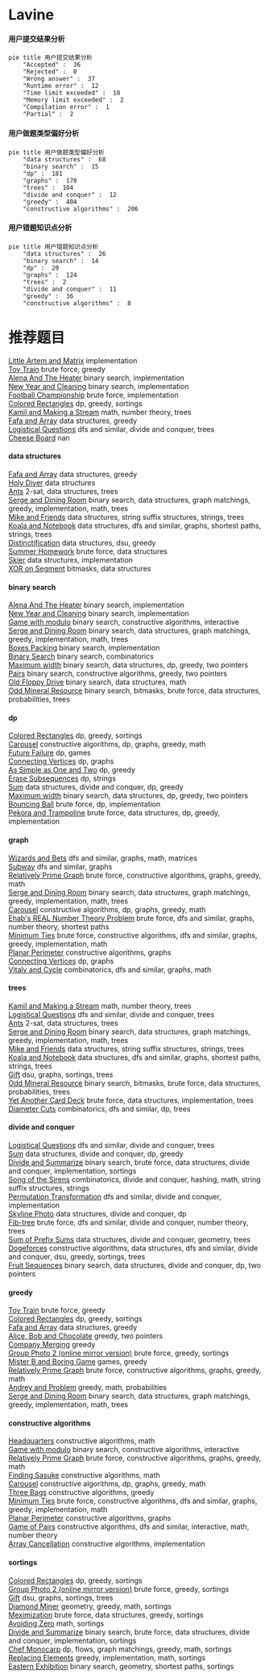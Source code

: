 # Lavine
<!-- tabs:start -->
#### **用户提交结果分析**

```mermaid
pie title 用户提交结果分析
    "Accepted" :  36
    "Rejected" :  0
    "Wrong answer" :  37
    "Runtime error" :  12
    "Time limit exceeded" :  10
    "Memory limit exceeded" :  2
    "Compilation error" :  1
    "Partial" :  2
```
#### **用户做题类型偏好分析**

```mermaid
pie title 用户做题类型偏好分析
    "data structures" :  68
    "binary search" :  15
    "dp" :  181
    "graphs" :  170
    "trees" :  104
    "divide and conquer" :  12
    "greedy" :  404
    "constructive algorithms" :  206
```
#### **用户错题知识点分析**

```mermaid
pie title 用户错题知识点分析
    "data structures" :  26
    "binary search" :  14
    "dp" :  20
    "graphs" :  124
    "trees" :  2
    "divide and conquer" :  11
    "greedy" :  36
    "constructive algorithms" :  8
```
<!-- tabs:end -->
# 推荐题目
[Little Artem and Matrix](https://codeforces.com/contest/669/problem/C)		implementation		  
[Toy Train](http://codeforces.com/problemset/problem/1129/A2)		brute force,
                        greedy		  
[Alena And The Heater](http://codeforces.com/problemset/problem/940/D)		binary search,
                        implementation		  
[New Year and Cleaning](http://codeforces.com/problemset/problem/611/F)		binary search,
                        implementation		  
[Football Championship](http://codeforces.com/problemset/problem/200/C)		brute force,
                        implementation		  
[Colored Rectangles](http://codeforces.com/problemset/problem/1398/D)		dp,
                        greedy,
                        sortings		  
[Kamil and Making a Stream](https://codeforces.com/contest/1229/problem/B)		math,
                        number theory,
                        trees		  
[Fafa and Array](http://codeforces.com/problemset/problem/935/F)		data structures,
                        greedy		  
[Logistical Questions](http://codeforces.com/problemset/problem/566/C)		dfs and similar,
                        divide and conquer,
                        trees		  
[Cheese Board](http://codeforces.com/problemset/problem/952/E)		nan		  
<!-- tabs:start -->
#### **data structures**
[Fafa and Array](http://codeforces.com/problemset/problem/935/F)		data structures,
                        greedy		  
[Holy Diver](http://codeforces.com/problemset/problem/1148/H)		data structures		  
[Ants](https://codeforces.com/contest/318/problem/D)		2-sat,
                        data structures,
                        trees		  
[Serge and Dining Room](http://codeforces.com/problemset/problem/1179/C)		binary search,
                        data structures,
                        graph matchings,
                        greedy,
                        implementation,
                        math,
                        trees		  
[Mike and Friends](http://codeforces.com/problemset/problem/547/E)		data structures,
                        string suffix structures,
                        strings,
                        trees		  
[Koala and Notebook](http://codeforces.com/problemset/problem/1209/F)		data structures,
                        dfs and similar,
                        graphs,
                        shortest paths,
                        strings,
                        trees		  
[Distinctification](http://codeforces.com/problemset/problem/1051/G)		data structures,
                        dsu,
                        greedy		  
[Summer Homework](http://codeforces.com/problemset/problem/316/E1)		brute force,
                        data structures		  
[Skier](http://codeforces.com/problemset/problem/1351/C)		data structures,
                        implementation		  
[XOR on Segment](http://codeforces.com/problemset/problem/242/E)		bitmasks,
                        data structures		  
#### **binary search**
[Alena And The Heater](http://codeforces.com/problemset/problem/940/D)		binary search,
                        implementation		  
[New Year and Cleaning](http://codeforces.com/problemset/problem/611/F)		binary search,
                        implementation		  
[Game with modulo](https://codeforces.com/contest/1104/problem/D)		binary search,
                        constructive algorithms,
                        interactive		  
[Serge and Dining Room](http://codeforces.com/problemset/problem/1179/C)		binary search,
                        data structures,
                        graph matchings,
                        greedy,
                        implementation,
                        math,
                        trees		  
[Boxes Packing](http://codeforces.com/problemset/problem/1066/D)		binary search,
                        implementation		  
[Binary Search](http://codeforces.com/problemset/problem/1436/C)		binary search,
                        combinatorics		  
[Maximum width](http://codeforces.com/problemset/problem/1492/C)		binary search,
                        data structures,
                        dp,
                        greedy,
                        two pointers		  
[Pairs](http://codeforces.com/problemset/problem/1463/D)		binary search,
                        constructive algorithms,
                        greedy,
                        two pointers		  
[Old Floppy Drive](http://codeforces.com/problemset/problem/1490/G)		binary search,
                        data structures,
                        math		  
[Odd Mineral Resource](http://codeforces.com/problemset/problem/1479/D)		binary search,
                        bitmasks,
                        brute force,
                        data structures,
                        probabilities,
                        trees		  
#### **dp**
[Colored Rectangles](http://codeforces.com/problemset/problem/1398/D)		dp,
                        greedy,
                        sortings		  
[Carousel](http://codeforces.com/problemset/problem/1328/D)		constructive algorithms,
                        dp,
                        graphs,
                        greedy,
                        math		  
[Future Failure](http://codeforces.com/problemset/problem/838/C)		dp,
                        games		  
[Connecting Vertices](http://codeforces.com/problemset/problem/888/F)		dp,
                        graphs		  
[As Simple as One and Two](https://codeforces.com/contest/1277/problem/C)		dp,
                        greedy		  
[Erase Subsequences](http://codeforces.com/problemset/problem/1303/E)		dp,
                        strings		  
[Sum](http://codeforces.com/problemset/problem/1442/D)		data structures,
                        divide and conquer,
                        dp,
                        greedy		  
[Maximum width](http://codeforces.com/problemset/problem/1492/C)		binary search,
                        data structures,
                        dp,
                        greedy,
                        two pointers		  
[Bouncing Ball](https://codeforces.com/contest/1457/problem/C)		brute force,
                        dp,
                        implementation		  
[Pekora and Trampoline](http://codeforces.com/problemset/problem/1491/C)		brute force,
                        data structures,
                        dp,
                        greedy,
                        implementation		  
#### **graph**
[Wizards and Bets](http://codeforces.com/problemset/problem/167/E)		dfs and similar,
                        graphs,
                        math,
                        matrices		  
[Subway](http://codeforces.com/problemset/problem/131/D)		dfs and similar,
                        graphs		  
[Relatively Prime Graph](http://codeforces.com/problemset/problem/1009/D)		brute force,
                        constructive algorithms,
                        graphs,
                        greedy,
                        math		  
[Serge and Dining Room](http://codeforces.com/problemset/problem/1179/C)		binary search,
                        data structures,
                        graph matchings,
                        greedy,
                        implementation,
                        math,
                        trees		  
[Carousel](http://codeforces.com/problemset/problem/1328/D)		constructive algorithms,
                        dp,
                        graphs,
                        greedy,
                        math		  
[Ehab's REAL Number Theory Problem](http://codeforces.com/problemset/problem/1325/E)		brute force,
                        dfs and similar,
                        graphs,
                        number theory,
                        shortest paths		  
[Minimum Ties](http://codeforces.com/problemset/problem/1487/C)		brute force,
                        constructive algorithms,
                        dfs and similar,
                        graphs,
                        greedy,
                        implementation,
                        math		  
[Planar Perimeter](http://codeforces.com/problemset/problem/1242/E)		constructive algorithms,
                        graphs		  
[Connecting Vertices](http://codeforces.com/problemset/problem/888/F)		dp,
                        graphs		  
[Vitaly and Cycle](http://codeforces.com/problemset/problem/557/D)		combinatorics,
                        dfs and similar,
                        graphs,
                        math		  
#### **trees**
[Kamil and Making a Stream](https://codeforces.com/contest/1229/problem/B)		math,
                        number theory,
                        trees		  
[Logistical Questions](http://codeforces.com/problemset/problem/566/C)		dfs and similar,
                        divide and conquer,
                        trees		  
[Ants](https://codeforces.com/contest/318/problem/D)		2-sat,
                        data structures,
                        trees		  
[Serge and Dining Room](http://codeforces.com/problemset/problem/1179/C)		binary search,
                        data structures,
                        graph matchings,
                        greedy,
                        implementation,
                        math,
                        trees		  
[Mike and Friends](http://codeforces.com/problemset/problem/547/E)		data structures,
                        string suffix structures,
                        strings,
                        trees		  
[Koala and Notebook](http://codeforces.com/problemset/problem/1209/F)		data structures,
                        dfs and similar,
                        graphs,
                        shortest paths,
                        strings,
                        trees		  
[Gift](http://codeforces.com/problemset/problem/76/A)		dsu,
                        graphs,
                        sortings,
                        trees		  
[Odd Mineral Resource](http://codeforces.com/problemset/problem/1479/D)		binary search,
                        bitmasks,
                        brute force,
                        data structures,
                        probabilities,
                        trees		  
[Yet Another Card Deck](http://codeforces.com/problemset/problem/1511/C)		brute force,
                        data structures,
                        implementation,
                        trees		  
[Diameter Cuts](http://codeforces.com/problemset/problem/1499/F)		combinatorics,
                        dfs and similar,
                        dp,
                        trees		  
#### **divide and conquer**
[Logistical Questions](http://codeforces.com/problemset/problem/566/C)		dfs and similar,
                        divide and conquer,
                        trees		  
[Sum](http://codeforces.com/problemset/problem/1442/D)		data structures,
                        divide and conquer,
                        dp,
                        greedy		  
[Divide and Summarize](http://codeforces.com/problemset/problem/1461/D)		binary search,
                        brute force,
                        data structures,
                        divide and conquer,
                        implementation,
                        sortings		  
[Song of the Sirens](http://codeforces.com/problemset/problem/1466/G)		combinatorics,
                        divide and conquer,
                        hashing,
                        math,
                        string suffix structures,
                        strings		  
[Permutation Transformation](http://codeforces.com/problemset/problem/1490/D)		dfs and similar,
                        divide and conquer,
                        implementation		  
[Skyline Photo](https://codeforces.com/contest/1483/problem/C)		data structures,
                        divide and conquer,
                        dp		  
[Fib-tree](http://codeforces.com/problemset/problem/1491/E)		brute force,
                        dfs and similar,
                        divide and conquer,
                        number theory,
                        trees		  
[Sum of Prefix Sums](http://codeforces.com/problemset/problem/1303/G)		data structures,
                        divide and conquer,
                        geometry,
                        trees		  
[Dogeforces](http://codeforces.com/problemset/problem/1494/D)		constructive algorithms,
                        data structures,
                        dfs and similar,
                        divide and conquer,
                        dsu,
                        greedy,
                        sortings,
                        trees		  
[Fruit Sequences](http://codeforces.com/problemset/problem/1428/F)		binary search,
                        data structures,
                        divide and conquer,
                        dp,
                        two pointers		  
#### **greedy**
[Toy Train](http://codeforces.com/problemset/problem/1129/A2)		brute force,
                        greedy		  
[Colored Rectangles](http://codeforces.com/problemset/problem/1398/D)		dp,
                        greedy,
                        sortings		  
[Fafa and Array](http://codeforces.com/problemset/problem/935/F)		data structures,
                        greedy		  
[Alice, Bob and Chocolate](http://codeforces.com/problemset/problem/6/C)		greedy,
                        two pointers		  
[Company Merging](http://codeforces.com/problemset/problem/1090/A)		greedy		  
[Group Photo 2 (online mirror version)](http://codeforces.com/problemset/problem/529/B)		brute force,
                        greedy,
                        sortings		  
[Mister B and Boring Game](https://codeforces.com/contest/820/problem/C)		games,
                        greedy		  
[Relatively Prime Graph](http://codeforces.com/problemset/problem/1009/D)		brute force,
                        constructive algorithms,
                        graphs,
                        greedy,
                        math		  
[Andrey and Problem](https://codeforces.com/contest/443/problem/D)		greedy,
                        math,
                        probabilities		  
[Serge and Dining Room](http://codeforces.com/problemset/problem/1179/C)		binary search,
                        data structures,
                        graph matchings,
                        greedy,
                        implementation,
                        math,
                        trees		  
#### **constructive algorithms**
[Headquarters](http://codeforces.com/problemset/problem/183/A)		constructive algorithms,
                        math		  
[Game with modulo](https://codeforces.com/contest/1104/problem/D)		binary search,
                        constructive algorithms,
                        interactive		  
[Relatively Prime Graph](http://codeforces.com/problemset/problem/1009/D)		brute force,
                        constructive algorithms,
                        graphs,
                        greedy,
                        math		  
[Finding Sasuke](https://codeforces.com/contest/1435/problem/A)		constructive algorithms,
                        math		  
[Carousel](http://codeforces.com/problemset/problem/1328/D)		constructive algorithms,
                        dp,
                        graphs,
                        greedy,
                        math		  
[Three Bags](http://codeforces.com/problemset/problem/1467/C)		constructive algorithms,
                        greedy		  
[Minimum Ties](http://codeforces.com/problemset/problem/1487/C)		brute force,
                        constructive algorithms,
                        dfs and similar,
                        graphs,
                        greedy,
                        implementation,
                        math		  
[Planar Perimeter](http://codeforces.com/problemset/problem/1242/E)		constructive algorithms,
                        graphs		  
[Game of Pairs](http://codeforces.com/problemset/problem/1404/D)		constructive algorithms,
                        dfs and similar,
                        interactive,
                        math,
                        number theory		  
[Array Cancellation](http://codeforces.com/problemset/problem/1405/B)		constructive algorithms,
                        implementation		  
#### **sortings**
[Colored Rectangles](http://codeforces.com/problemset/problem/1398/D)		dp,
                        greedy,
                        sortings		  
[Group Photo 2 (online mirror version)](http://codeforces.com/problemset/problem/529/B)		brute force,
                        greedy,
                        sortings		  
[Gift](http://codeforces.com/problemset/problem/76/A)		dsu,
                        graphs,
                        sortings,
                        trees		  
[Diamond Miner](https://codeforces.com/contest/1496/problem/C)		geometry,
                        greedy,
                        math,
                        sortings		  
[Meximization](http://codeforces.com/problemset/problem/1497/A)		brute force,
                        data structures,
                        greedy,
                        sortings		  
[Avoiding Zero](http://codeforces.com/problemset/problem/1427/A)		math,
                        sortings		  
[Divide and Summarize](http://codeforces.com/problemset/problem/1461/D)		binary search,
                        brute force,
                        data structures,
                        divide and conquer,
                        implementation,
                        sortings		  
[Chef Monocarp](http://codeforces.com/problemset/problem/1437/C)		dp,
                        flows,
                        graph matchings,
                        greedy,
                        math,
                        sortings		  
[Replacing Elements](http://codeforces.com/problemset/problem/1473/A)		greedy,
                        implementation,
                        math,
                        sortings		  
[Eastern Exhibition](http://codeforces.com/problemset/problem/1486/B)		binary search,
                        geometry,
                        shortest paths,
                        sortings		  
<!-- tabs:end -->
